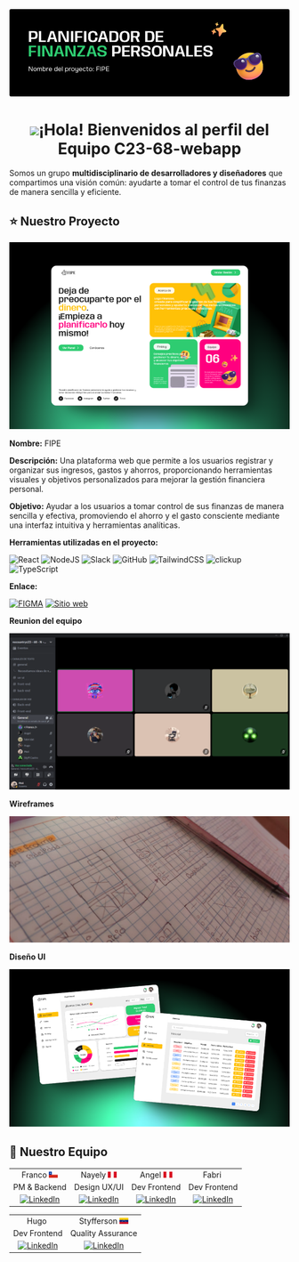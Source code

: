 
<div align="center">
<img src="https://github.com/No-Country-simulation/c23-68-webapp/blob/main/img/portadafipe.png" alt="equipoportada" />
</div>


<h1 align="center"><img src="https://tenor.com/bU2WX.gif" width="30" />¡Hola! Bienvenidos al perfil del Equipo C23-68-webapp  </h1>

Somos un grupo **multidisciplinario de desarrolladores y diseñadores** que compartimos una visión común: ayudarte a tomar el control de tus finanzas de manera sencilla y eficiente.


## ⭐ Nuestro Proyecto

<div align="center">
<img src="https://github.com/No-Country-simulation/c23-68-webapp/blob/main/img/414shots_so.png" alt="portada" />
</div>

**Nombre:** FIPE

**Descripción:** Una plataforma web que permite a los usuarios registrar y organizar sus ingresos, gastos y ahorros, proporcionando herramientas visuales y objetivos personalizados para mejorar la gestión financiera personal.

**Objetivo:** Ayudar a los usuarios a tomar control de sus finanzas de manera sencilla y efectiva, promoviendo el ahorro y el gasto consciente mediante una interfaz intuitiva y herramientas analíticas.

**Herramientas utilizadas en el proyecto:**

![React](https://img.shields.io/badge/react-%2320232a.svg?style=for-the-badge&logo=react&logoColor=%2361DAFB) 
![NodeJS](https://img.shields.io/badge/node.js-6DA55F?style=for-the-badge&logo=node.js&logoColor=white) 
![Slack](https://img.shields.io/badge/Slack-611F69?style=for-the-badge&logo=slack&logoColor=white)
![GitHub](https://img.shields.io/badge/GitHub-181717?style=for-the-badge&logo=github&logoColor=white)
![TailwindCSS](https://img.shields.io/badge/tailwindcss-%2338B2AC.svg?style=for-the-badge&logo=tailwind-css&logoColor=white)
![clickup](https://img.shields.io/badge/clickup-001E36?style=for-the-badge&logo=adobe&logoColor=#31A8FF)
![TypeScript](https://img.shields.io/badge/typescript-%23007ACC.svg?style=for-the-badge&logo=typescript&logoColor=white)

**Enlace:**

[![FIGMA](https://img.shields.io/badge/figma-9C55F7?style=for-the-badge&logo=figma&logoColor=white)](<https://www.figma.com/design/Ak3qOJMMIRUmoNAu4wYKeI/Planificador-de-finanzas-personales-C23-68?node-id=5-5&t=yjZJEmQelmy3a0LP-1>)
[![Sitio web](https://img.shields.io/website?url=https%3A%2F%2Ffipe.cl&style=for-the-badge)](<https://c23-68-webapp-production.up.railway.app>)

**Reunion del equipo**

<div align="center">
<img src="https://github.com/No-Country-simulation/c23-68-webapp/blob/main/img/captura%20de%20discord.png" alt="Captura" />
</div>

**Wireframes**

<div align="center">
<img src="https://github.com/No-Country-simulation/c23-68-webapp/blob/main/img/wireframe.jpeg" alt="wireframe" />
</div>

**Diseño UI**

<div align="center">
<img src="https://github.com/No-Country-simulation/c23-68-webapp/blob/main/img/63shots_so.png" alt="DiseñoUI" />
</div>



## 👾 Nuestro Equipo

<table align="center">
  
  <tr>
    <td align="center">Franco <img src="https://github.com/No-Country-simulation/c23-68-webapp/blob/main/img/cl.png" width="16" /></td>
    <td align="center">Nayely <img src="https://github.com/No-Country-simulation/c23-68-webapp/blob/main/img/pe.png" width="16" /></td>
    <td align="center">Angel <img src="https://github.com/No-Country-simulation/c23-68-webapp/blob/main/img/pe.png" width="16" /></td>
    <td align="center">Fabri <img src="" width="16" /></td>
  </tr>
  <tr>
    <td align="center">PM & Backend</td>
    <td align="center">Design UX/UI</td>
    <td align="center"> Dev Frontend</td>
    <td align="center">Dev Frontend</td>
  </tr>
  <tr>
    <td align="center"><a href="https://www.linkedin.com/in/francoespinoza/">
    	<img src="https://img.shields.io/badge/%E2%9C%A8-LinkedIn%20-0a0a0a.svg?style=flat&colorA=0a0a0a" alt="LinkedIn" />
    </a></td>
    <td align="center"><a href="https://www.linkedin.com/in/nayely-rodriguez-auccasi-45a049260/">
    	<img src="https://img.shields.io/badge/%E2%9C%A8-LinkedIn%20-0a0a0a.svg?style=flat&colorA=0a0a0a" alt="LinkedIn" />
    </a></td>
    <td align="center"><a href="https://www.linkedin.com/in/francoespinoza/">
    	<img src="https://img.shields.io/badge/%E2%9C%A8-LinkedIn%20-0a0a0a.svg?style=flat&colorA=0a0a0a" alt="LinkedIn" />
    </a></td>
    <td align="center"><a href="https://www.linkedin.com/in/francoespinoza/">
    	<img src="https://img.shields.io/badge/%E2%9C%A8-LinkedIn%20-0a0a0a.svg?style=flat&colorA=0a0a0a" alt="LinkedIn" />
    </a></td>
  </tr>

</table>

<table align="center">
  <tr>
    <td align="center">Hugo <img src="" width="16" /></td>
    <td align="center">Styfferson <img src="https://github.com/No-Country-simulation/c23-68-webapp/blob/main/img/ve.png" width="16" /></td>
  </tr>
  <tr>
    <td align="center">Dev Frontend</td>
    <td align="center">Quality Assurance</td>
  </tr>
  <tr>
    <td align="center"><a href="https://www.linkedin.com/in/francoespinoza/">
    	<img src="https://img.shields.io/badge/%E2%9C%A8-LinkedIn%20-0a0a0a.svg?style=flat&colorA=0a0a0a" alt="LinkedIn" />
    </a></td>
    <td align="center"><a href="https://www.linkedin.com/in/styff-castro/?utm_source=share&utm_campaign=share_via&utm_content=profile&utm_medium=android_app">
    	<img src="https://img.shields.io/badge/%E2%9C%A8-LinkedIn%20-0a0a0a.svg?style=flat&colorA=0a0a0a" alt="LinkedIn" />
    </a></td>
  </tr>
  
</table>
